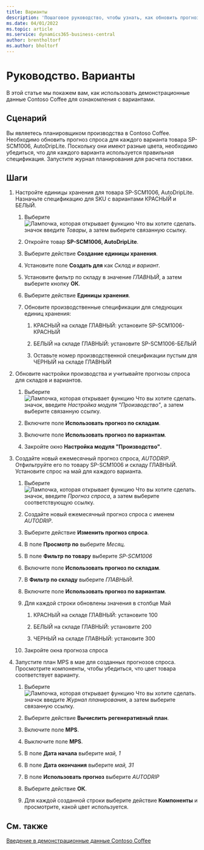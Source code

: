 ```yaml
---
title: Варианты
description: 'Пошаговое руководство, чтобы узнать, как обновить прогноз спроса для каждого варианта продукта в Business Central.'
ms.date: 04/01/2022
ms.topic: article
ms.service: dynamics365-business-central
author: brentholtorf
ms.author: bholtorf
---
```


# Руководство. Варианты

В этой статье мы покажем вам, как использовать демонстрационные данные Contoso Coffee для ознакомления с вариантами.

## Сценарий

Вы являетесь планировщиком производства в Contoso Coffee. Необходимо обновить прогноз спроса для каждого варианта товара SP-SCM1006, AutoDripLite. Поскольку они имеют разные цвета, необходимо убедиться, что для каждого варианта используется правильная спецификация. Запустите журнал планирования для расчета поставки.  

## Шаги

1. Настройте единицы хранения для товара SP-SCM1006, AutoDripLite. Назначьте спецификацию для SKU с вариантами КРАСНЫЙ и БЕЛЫЙ.

    1. Выберите ![Лампочка, которая открывает функцию Что вы хотите сделать.](../../media/ui-search/search_small.png "Что вы хотите сделать") значок введите *Товары*, а затем выберите связанную ссылку.  

    2. Откройте товар **SP-SCM1006, AutoDripLite**.

    3. Выберите действие **Создание единицы хранения**.  

    4. Установите поле **Создать для** как *Склад и вариант*.

    5. Установите фильтр по складу в значение *ГЛАВНЫЙ*, а затем выберите кнопку **ОК**.

    6. Выберите действие **Единицы хранения**.  

    7. Обновите производственные спецификации для следующих единиц хранения:

        1. КРАСНЫЙ на складе ГЛАВНЫЙ: установите SP-SCM1006-КРАСНЫЙ  

        2. БЕЛЫЙ на складе ГЛАВНЫЙ: установите SP-SCM1006-БЕЛЫЙ  

        3. Оставьте номер производственной спецификации пустым для ЧЕРНЫЙ на складе ГЛАВНЫЙ  

2. Обновите настройки производства и учитывайте прогнозы спроса для складов и вариантов.  

    1. Выберите ![Лампочка, которая открывает функцию Что вы хотите сделать.](../../media/ui-search/search_small.png "Что вы хотите сделать") значок, введите *Настройка модуля "Производство"*, а затем выберите связанную ссылку.  

    2. Включите поле **Использовать прогноз по складам**.

    3. Включите поле **Использовать прогноз по вариантам**.

    4. Закройте окно **Настройка модуля "Производство"**.

3. Создайте новый ежемесячный прогноз спроса, *AUTODRIP*. Отфильтруйте его по товару SP-SCM1006 и складу ГЛАВНЫЙ. Установите спрос на май для каждого варианта. 

    1. Выберите ![Лампочка, которая открывает функцию Что вы хотите сделать.](../../media/ui-search/search_small.png "Что вы хотите сделать") значок, введите *Прогноз спроса*, а затем выберите соответствующую ссылку.

    2. Создайте новый ежемесячный прогноз спроса с именем *AUTODRIP*.

    3. Выберите действие **Изменить прогноз спроса**.

    4. В поле **Просмотр по** выберите *Месяц*.

    5. В поле **Фильтр по товару** выберите *SP-SCM1006*

    6. Включите поле **Использовать прогноз по складам**.

    7. В **Фильтр по складу** выберите *ГЛАВНЫЙ*.

    8. Включите поле **Использовать прогноз по вариантам**.

    9. Для каждой строки обновлены значения в столбце Май

        1. КРАСНЫЙ на складе ГЛАВНЫЙ: установите 100

        2. БЕЛЫЙ на складе ГЛАВНЫЙ: установите 200

        3. ЧЕРНЫЙ на складе ГЛАВНЫЙ: установите 300

    10. Закройте окна прогноза спроса

4. Запустите план MPS в мае для созданных прогнозов спроса. Просмотрите компоненты, чтобы убедиться, что цвет товара соответствует варианту.

    1. Выберите ![Лампочка, которая открывает функцию Что вы хотите сделать.](../../media/ui-search/search_small.png "Что вы хотите сделать") значок введите *Журнал планирования*, а затем выберите связанную ссылку.

    2. Выберите действие **Вычислить регенеративный план**.

    3. Включите поле **MPS**.

    4. Выключите поле **MPS**.

    5. В поле **Дата начала** выберите *май, 1*

    6. В поле **Дата окончания** выберите *май, 31*

    7. В поле **Использовать прогноз** выберите *AUTODRIP*

    8. Выберите действие **ОК**.

    9. Для каждой созданной строки выберите действие **Компоненты** и просмотрите, какой цвет используется.  

## См. также

[Введение в демонстрационные данные Contoso Coffee](../contoso-coffee-intro.md)  
